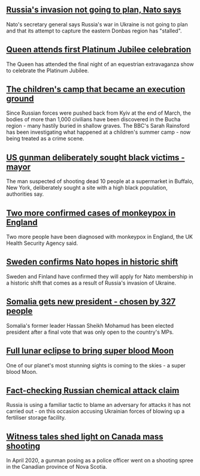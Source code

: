 ## [Russia's invasion not going to plan, Nato says](https://www.bbc.com/news/world-europe-61457622)
Nato's secretary general says Russia's war in Ukraine is not going to plan and that its attempt to capture the eastern Donbas region has "stalled".
## [Queen attends first Platinum Jubilee celebration](https://www.bbc.com/news/uk-61460345)
The Queen has attended the final night of an equestrian extravaganza show to celebrate the Platinum Jubilee.
## [The children's camp that became an execution ground](https://www.bbc.com/news/world-europe-61442387)
Since Russian forces were pushed back from Kyiv at the end of March, the bodies of more than 1,000 civilians have been discovered in the Bucha region - many hastily buried in shallow graves. The BBC's Sarah Rainsford has been investigating what happened at a children's summer camp - now being treated as a crime scene. 
## [US gunman deliberately sought black victims - mayor](https://www.bbc.com/news/world-us-canada-61459023)
The man suspected of shooting dead 10 people at a supermarket in Buffalo, New York, deliberately sought a site with a high black population, authorities say.
## [Two more confirmed cases of monkeypox in England](https://www.bbc.com/news/uk-england-london-61449214)
Two more people have been diagnosed with monkeypox in England, the UK Health Security Agency said.
## [Sweden confirms Nato hopes in historic shift](https://www.bbc.com/news/world-europe-61456726)
Sweden and Finland have confirmed they will apply for Nato membership in a historic shift that comes as a result of Russia's invasion of Ukraine.
## [Somalia gets new president - chosen by 327 people](https://www.bbc.com/news/world-africa-61438047)
Somalia's former leader Hassan Sheikh Mohamud has been elected president after a final vote that was only open to the country's MPs.
## [Full lunar eclipse to bring super blood Moon](https://www.bbc.com/news/science-environment-61423765)
One of our planet's most stunning sights is coming to the skies - a super blood Moon.
## [Fact-checking Russian chemical attack claim](https://www.bbc.com/news/61439398)
Russia is using a familiar tactic to blame an adversary for attacks it has not carried out - on this occasion accusing Ukrainian forces of blowing up a fertiliser storage facility.
## [Witness tales shed light on Canada mass shooting](https://www.bbc.com/news/world-us-canada-61300308)
In April 2020, a gunman posing as a police officer went on a shooting spree in the Canadian province of Nova Scotia. 
